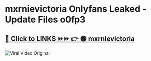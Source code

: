 
 # mxrnievictoria Onlyfans Leaked - Update Files o0fp3

## <h2><a href="https://clipsfans.com/mxrnievictoria&ref=git">🔗 Click to LINKS ⏩⏩ 👉 🟢 mxrnievictoria </a></h2>

<a href="https://clipsfans.com/mxrnievictoria&ref=git" rel="nofollow" data-target="animated-image.originalLink"><img src="https://i.ibb.co.com/xMMVF88/686577567.gif" alt="Viral Video Original" style="max-width: 100%; display: inline-block;" data-target="animated-image.originalImage"></a>

